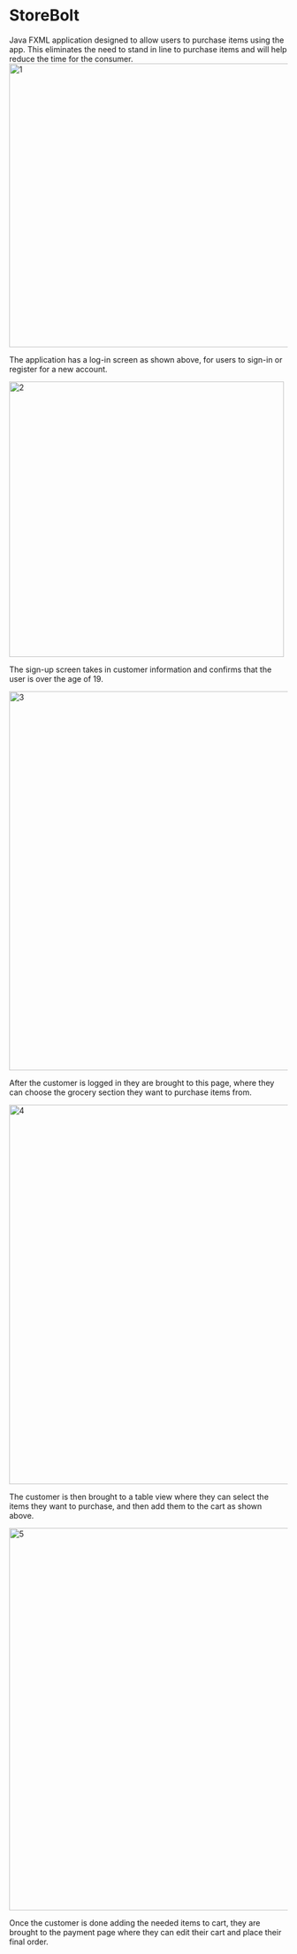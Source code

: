# StoreBolt
Java FXML application designed to allow users to purchase items using the app.
This eliminates the need to stand in line to purchase items and will help reduce the time for the consumer.
<img width="512" alt="1" src="https://user-images.githubusercontent.com/46901885/58962082-6c0b0e80-8778-11e9-8661-8aedcc6d730a.png">

The application has a log-in screen as shown above, for users to sign-in or register for a new account. 

<img width="497" alt="2" src="https://user-images.githubusercontent.com/46901885/58963576-7084f680-877b-11e9-90aa-b082d72dc683.png">

The sign-up screen takes in customer information and confirms that the user is over the age of 19. 

<img width="684" alt="3" src="https://user-images.githubusercontent.com/46901885/58964992-cb1f5200-877d-11e9-8fd8-6f1f7f92d5f9.png">

After the customer is logged in they are brought to this page, where they can choose the 
grocery section they want to purchase items from. 

<img width="685" alt="4" src="https://user-images.githubusercontent.com/46901885/58963807-cf4a7000-877b-11e9-8690-2a264e2b9c2f.png">

The customer is then brought to a table view where they can select the items they want to purchase, 
and then add them to the cart as shown above.

<img width="690" alt="5" src="https://user-images.githubusercontent.com/46901885/58963869-eee19880-877b-11e9-9dcb-22c54f90fc6d.png">

Once the customer is done adding the needed items to cart, they are brought to the 
payment page where they can edit their cart and place their final order. 

